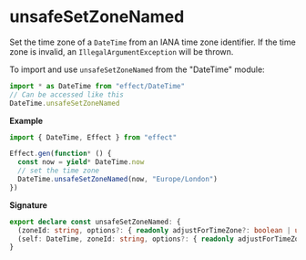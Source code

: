 # unsafeSetZoneNamed

Set the time zone of a `DateTime` from an IANA time zone identifier. If the
time zone is invalid, an `IllegalArgumentException` will be thrown.

To import and use `unsafeSetZoneNamed` from the "DateTime" module:

```ts
import * as DateTime from "effect/DateTime"
// Can be accessed like this
DateTime.unsafeSetZoneNamed
```

**Example**

```ts
import { DateTime, Effect } from "effect"

Effect.gen(function* () {
  const now = yield* DateTime.now
  // set the time zone
  DateTime.unsafeSetZoneNamed(now, "Europe/London")
})
```

**Signature**

```ts
export declare const unsafeSetZoneNamed: {
  (zoneId: string, options?: { readonly adjustForTimeZone?: boolean | undefined }): (self: DateTime) => Zoned
  (self: DateTime, zoneId: string, options?: { readonly adjustForTimeZone?: boolean | undefined }): Zoned
}
```

